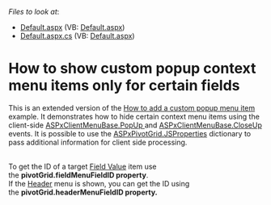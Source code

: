 <!-- default file list -->
*Files to look at*:

* [Default.aspx](./CS/WebSite/Default.aspx) (VB: [Default.aspx](./VB/WebSite/Default.aspx))
* [Default.aspx.cs](./CS/WebSite/Default.aspx.cs) (VB: [Default.aspx](./VB/WebSite/Default.aspx))
<!-- default file list end -->
# How to show custom popup context menu items only for certain fields


<p>This is an extended version of the <a href="https://www.devexpress.com/Support/Center/p/E2727">How to add a custom popup menu item</a> example. It demonstrates how to hide certain context menu items using the client-side <a href="http://documentation.devexpress.com/#AspNet/DevExpressWebASPxMenuScriptsASPxClientMenuBase_PopUptopic">ASPxClientMenuBase.PopUp </a> and <a href="http://documentation.devexpress.com/#AspNet/DevExpressWebASPxMenuScriptsASPxClientMenuBase_CloseUptopic">ASPxClientMenuBase.CloseUp </a> events. It is possible to use the <a href="http://documentation.devexpress.com/#AspNet/DevExpressWebASPxPivotGridASPxPivotGrid_JSPropertiestopic">ASPxPivotGrid.JSProperties</a> dictionary to pass additional information for client side processing.<br /><br /></p>
<p>To get the ID of a target <a href="https://documentation.devexpress.com/#AspNet/CustomDocument3597">Field Value</a> item use the <strong>pivotGrid.fieldMenuFieldID property</strong>.<br />If the <a href="https://documentation.devexpress.com/#AspNet/CustomDocument3586">Header</a> menu is shown, you can get the ID using the <strong>pivotGrid.headerMenuFieldID property.</strong></p>
<p><br /><br /></p>

<br/>


